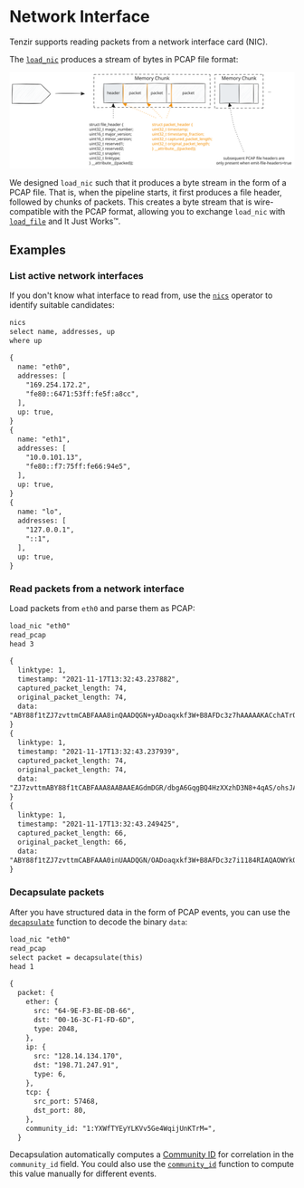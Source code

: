 # Network Interface

Tenzir supports reading packets from a network interface card (NIC).

The [`load_nic`](../../tql2/operators/load_nic.md) produces a stream of bytes in
PCAP file format:

![Packet pipeline](nic.svg)

We designed `load_nic` such that it produces a byte stream in the form of a PCAP
file. That is, when the pipeline starts, it first produces a file header,
followed by chunks of packets. This creates a byte stream that is
wire-compatible with the PCAP format, allowing you to exchange `load_nic`
with [`load_file`](../../tql2/operators/load_file.md) and It Just Works™.

## Examples

### List active network interfaces

If you don't know what interface to read from, use the
[`nics`](../../tql2/operators/nics.md) operator to identify suitable candidates:

```tql
nics
select name, addresses, up
where up
```

```tql
{
  name: "eth0",
  addresses: [
    "169.254.172.2",
    "fe80::6471:53ff:fe5f:a8cc",
  ],
  up: true,
}
{
  name: "eth1",
  addresses: [
    "10.0.101.13",
    "fe80::f7:75ff:fe66:94e5",
  ],
  up: true,
}
{
  name: "lo",
  addresses: [
    "127.0.0.1",
    "::1",
  ],
  up: true,
}
```

### Read packets from a network interface

Load packets from `eth0` and parse them as PCAP:

```tql
load_nic "eth0"
read_pcap
head 3
```

```tql
{
  linktype: 1,
  timestamp: "2021-11-17T13:32:43.237882",
  captured_packet_length: 74,
  original_packet_length: 74,
  data: "ABY88f1tZJ7zvttmCABFAAA8inQAADQGN+yADoaqxkf3W+B8AFDc3z7hAAAAAKACchATrQAAAgQFtAQCCApMw7SVAAAAAAEDAwc=",
}
{
  linktype: 1,
  timestamp: "2021-11-17T13:32:43.237939",
  captured_packet_length: 74,
  original_packet_length: 74,
  data: "ZJ7zvttmABY88f1tCABFAAA8AABAAEAGdmDGR/dbgA6GqgBQ4HzXXzhD3N8+4qAS/ohsJAAAAgQFtAQCCAqjGGhDTMO0lQEDAwc=",
}
{
  linktype: 1,
  timestamp: "2021-11-17T13:32:43.249425",
  captured_packet_length: 66,
  original_packet_length: 66,
  data: "ABY88f1tZJ7zvttmCABFAAA0inUAADQGN/OADoaqxkf3W+B8AFDc3z7i1184RIAQAOWYkQAAAQEICkzDtJijGGhD",
}
```

### Decapsulate packets

After you have structured data in the form of PCAP events, you can use the
[`decapsulate`](../../tql2/functions/decapsulate.md) function to decode the
binary `data`:

```tql
load_nic "eth0"
read_pcap
select packet = decapsulate(this)
head 1
```

```tql
{
  packet: {
    ether: {
      src: "64-9E-F3-BE-DB-66",
      dst: "00-16-3C-F1-FD-6D",
      type: 2048,
    },
    ip: {
      src: "128.14.134.170",
      dst: "198.71.247.91",
      type: 6,
    },
    tcp: {
      src_port: 57468,
      dst_port: 80,
    },
    community_id: "1:YXWfTYEyYLKVv5Ge4WqijUnKTrM=",
  }
```

Decapsulation automatically computes a [Community
ID](https://github.com/corelight/community-id-spec) for correlation in the
`community_id` field. You could also use the
[`community_id`](../../tql2/functions/community_id.md) function to compute this
value manually for different events.
